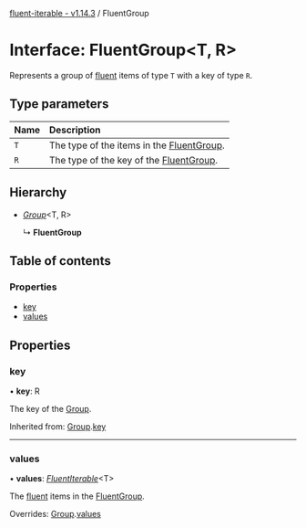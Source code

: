 [fluent-iterable - v1.14.3](../README.md) / FluentGroup

# Interface: FluentGroup<T, R\>

Represents a group of [fluent](../README.md#fluent) items of type `T` with a key of type `R`.

## Type parameters

Name | Description |
:------ | :------ |
`T` | The type of the items in the [FluentGroup](fluentgroup.md).   |
`R` | The type of the key of the [FluentGroup](fluentgroup.md).    |

## Hierarchy

* [*Group*](group.md)<T, R\>

  ↳ **FluentGroup**

## Table of contents

### Properties

- [key](fluentgroup.md#key)
- [values](fluentgroup.md#values)

## Properties

### key

• **key**: R

The key of the [Group](group.md).

Inherited from: [Group](group.md).[key](group.md#key)

___

### values

• **values**: [*FluentIterable*](fluentiterable.md)<T\>

The [fluent](../README.md#fluent) items in the [FluentGroup](fluentgroup.md).

Overrides: [Group](group.md).[values](group.md#values)
